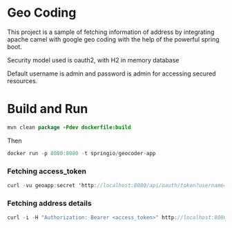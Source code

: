 # Geo Coding

This project is a sample of fetching information of address by integrating apache camel with google geo coding with the help of the powerful spring boot.

Security model used is oauth2, with H2 in memory database

Default username is admin and password is admin for accessing secured resources.

# Build and Run

```java
mvn clean package -Pdev dockerfile:build
```

Then

```java
docker run -p 8080:8080 -t springio/geocoder-app
```

### Fetching access_token
```java
curl -vu geoapp:secret 'http://localhost:8080/api/oauth/token?username=admin&password=admin&grant_type=password'
```


### Fetching address details
```java
curl -i -H "Authorization: Bearer <access_token>" http://localhost:8080/api/camel/geocoder/?address=Paris
```